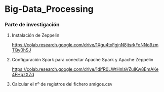 # Big-Data_Processing

### Parte de investigación

1. Instalación de Zeppelin 

   https://colab.research.google.com/drive/1Xgu4txFgjnN8jtsrkFoNNo9zmTQy0hSJ

2. Configuración Spark para conectar Apache Spark y Apache Zeppelin

   https://colab.research.google.com/drive/1difR0LWtHnIaVZuIKw8EmAKe4FHgzXZd

3. Calcular el nº de registros del fichero amigos.csv


